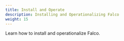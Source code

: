 ```yaml
---
title: Install and Operate
description: Installing and Operationalizing Falco
weight: 15
---
```


Learn how to install and operationalize Falco. 